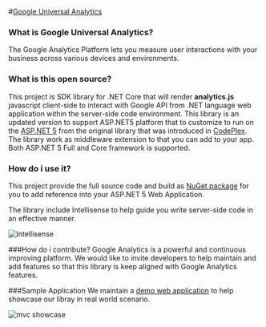 #[Google Universal Analytics](http://wangkanai.github.io/universalanalytics/)

### What is Google Universal Analytics?
The Google Analytics Platform lets you measure user interactions with your business across various devices and environments.

### What is this open source?
This project is SDK library for .NET Core that will render **analytics.js** javascript client-side to interact with Google API from .NET language web application within the server-side code environment. This library is an updated version to support ASP.NET5 platform that to customize to run on the [ASP.NET 5](https://github.com/aspnet/home) from the original library that was introduced in [CodePlex](http://universalanalytics.codeplex.com). The library work as middleware extension to that you can add to your app. Both ASP.NET 5 Full and Core framework is supported.

### How do i use it?
This project provide the full source code and build as [NuGet package](https://www.nuget.org/packages/universal-analytics/) for you to add reference into your ASP.NET 5 Web Application. 

The library include Intellisense to help guide you write server-side code in an effective manner.

![Intellisense](https://raw.githubusercontent.com/wangkanai/universalanalytics/master/Analytics/wiki/Intellisense.png)

###How do i contribute?
Google Analytics is a powerful and continuous improving platform. We would like to invite developers to help maintain and add features so that this library is keep aligned with Google Analytics features. 

###Sample Application
We maintain a [demo web application](http://universalanalytics.azurewebsites.net/) to help showcase our libray in real world scenario.  

![mvc showcase](https://raw.githubusercontent.com/wangkanai/universalanalytics/master/Analytics/wiki/Universal-Analytics-Mvc.png)

